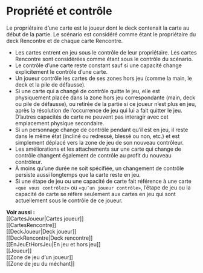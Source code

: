 # Propriété et contrôle
Le propriétaire d’une carte est le joueur dont le deck contenait la carte au début de la partie. Le scénario est considéré comme étant le propriétaire du deck Rencontre et de chaque carte Rencontre.  
- Les cartes entrent en jeu sous le contrôle de leur propriétaire. Les cartes Rencontre sont considérées comme étant sous le contrôle du scénario. 
- Le contrôle d’une carte reste constant sauf si une capacité change explicitement le contrôle d’une carte. 
- Un joueur contrôle les cartes de ses zones hors jeu (comme la main, le deck et la pile de défausse). 
- Si une carte qui a changé de contrôle quitte le jeu, elle est physiquement placée dans la zone hors jeu correspondante (main, deck ou pile de défausse), ou retirée de la partie si ce joueur n’est plus en jeu, après la résolution de l’occurrence de jeu qui lui a fait quitter le jeu. D’autres capacités de carte ne peuvent pas interagir avec cet emplacement physique secondaire. 
- Si un personnage change de contrôle pendant qu’il est en jeu, il reste dans le même état (incliné ou redressé, blessé ou non, etc.) et est simplement déplacé vers la zone de jeu de son nouveau contrôleur. 
- Les améliorations et les attachements sur une carte qui change de contrôle changent également de contrôle au profit du nouveau contrôleur.
- À moins qu’une durée ne soit spécifiée, un changement de contrôle persiste aussi longtemps que la carte reste en jeu. 
- Si une étape de jeu ou une capacité de carte fait référence à une carte `«que vous contrôlez»` ou `«qu’un joueur contrôle»`, l’étape de jeu ou la capacité de carte se réfère seulement aux cartes en jeu qui sont actuellement sous le contrôle de ce joueur. 

**Voir aussi :**  
[[CartesJoueur|Cartes joueur]]  
[[CartesRencontre]]  
[[DeckJoueur|Deck joueur]]  
[[DeckRencontre|Deck rencontre]]  
[[EnJeuEtHorsJeu|En jeu et hors jeu]]  
[[Joueur]]  
[[Zone de jeu d’un joueur]]  
[[Zone de jeu du méchant]]
